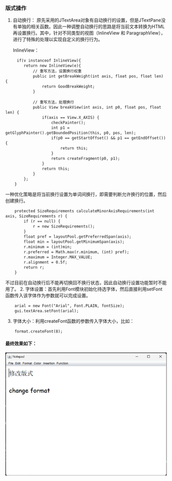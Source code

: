 ### 版式操作
1. 自动换行：
原先采用的JTextArea对象有自动换行的设置，但是JTextPane没有单独的相关函数。因此一种调整自动换行的思路是将当前文本转换为HTML再设置换行。其中，针对不同类型的视图（InlineView 和 ParagraphView），进行了特殊的处理以实现自定义的换行行为。

    InlineView：
```
     if(v instanceof InlineView){
        return new InlineView(e){
            // 重写方法，设置换行权重
            public int getBreakWeight(int axis, float pos, float len) {
                return GoodBreakWeight;
            }
            
            // 重写方法，处理换行
            public View breakView(int axis, int p0, float pos, float len) {
                if(axis == View.X_AXIS) {
                    checkPainter();
                    int p1 = getGlyphPainter().getBoundedPosition(this, p0, pos, len);
                    if(p0 == getStartOffset() && p1 == getEndOffset()) {
                        return this;
                    }
                    return createFragment(p0, p1);
                }
                return this;
            }
        };
    }
```
一种优化策略是将当前换行设置为单词间换行，即需要判断允许换行的位置，然后创建换行。
```
    protected SizeRequirements calculateMinorAxisRequirements(int axis, SizeRequirements r) {
        if (r == null) {
            r = new SizeRequirements();
        }
        float pref = layoutPool.getPreferredSpan(axis);
        float min = layoutPool.getMinimumSpan(axis);
        r.minimum = (int)min;
        r.preferred = Math.max(r.minimum, (int) pref);
        r.maximum = Integer.MAX_VALUE;
        r.alignment = 0.5f;
        return r;
    }
```
不过目前在自动换行后不能再切换回不换行状态，因此自动换行设置功能暂时不能用了。
2. 字体设置：首先利用Font模块初始化待选字体，然后直接利用setFont函数传入该字体作为参数就可以完成设置。
```
    arial = new Font("Arial", Font.PLAIN, fontSize);
    gui.textArea.setFont(arial);
```
3. 字体大小：利用createFont函数的参数传入字体大小，比如：
```
    format.createFont(8);
```

#### 最终效果如下：
![](/pic/format.png)

